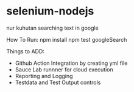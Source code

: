 # selenium-nodejs
nur kuhutan searching text in google

How To Run:
npm install
npm test googleSearch

Things to ADD:
- Github Action Integration by creating yml file
- Sauce Lab runnner for cloud execution
- Reporting and Logging
- Testdata and Test Output controls
